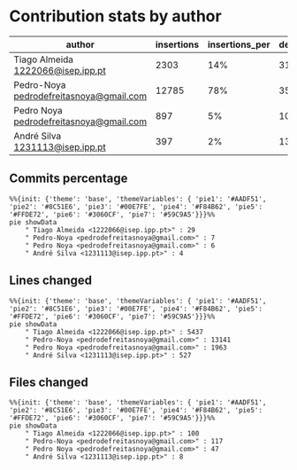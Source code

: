 # Contribution stats by author 
|author|insertions|insertions_per|deletions|deletions_per|files|files_per|commits|commits_per|lines_changed|lines_changed_per|
|---|---|---|---|---|---|---|---|---|---|---|
| Tiago Almeida <1222066@isep.ipp.pt>|2303|14%|3134|67%|100|37%|29|63%|5437|26%|
| Pedro-Noya <pedrodefreitasnoya@gmail.com>|12785|78%|356|8%|117|43%|7|15%|13141|62%|
| Pedro Noya <pedrodefreitasnoya@gmail.com>|897|5%|1066|23%|47|17%|6|13%|1963|9%|
| André Silva <1231113@isep.ipp.pt>|397|2%|130|3%|8|3%|4|9%|527|3%|

## Commits percentage
```mermaid
%%{init: {'theme': 'base', 'themeVariables': { 'pie1': '#AADF51', 'pie2': '#8C51E6', 'pie3': '#00E7FE', 'pie4': '#F84B62', 'pie5': '#FFDE72', 'pie6': '#3060CF', 'pie7': '#59C9A5'}}}%%
pie showData
    " Tiago Almeida <1222066@isep.ipp.pt>" : 29
    " Pedro-Noya <pedrodefreitasnoya@gmail.com>" : 7
    " Pedro Noya <pedrodefreitasnoya@gmail.com>" : 6
    " André Silva <1231113@isep.ipp.pt>" : 4
```

## Lines changed
```mermaid
%%{init: {'theme': 'base', 'themeVariables': { 'pie1': '#AADF51', 'pie2': '#8C51E6', 'pie3': '#00E7FE', 'pie4': '#F84B62', 'pie5': '#FFDE72', 'pie6': '#3060CF', 'pie7': '#59C9A5'}}}%%
pie showData
    " Tiago Almeida <1222066@isep.ipp.pt>" : 5437
    " Pedro-Noya <pedrodefreitasnoya@gmail.com>" : 13141
    " Pedro Noya <pedrodefreitasnoya@gmail.com>" : 1963
    " André Silva <1231113@isep.ipp.pt>" : 527
```

## Files changed
```mermaid
%%{init: {'theme': 'base', 'themeVariables': { 'pie1': '#AADF51', 'pie2': '#8C51E6', 'pie3': '#00E7FE', 'pie4': '#F84B62', 'pie5': '#FFDE72', 'pie6': '#3060CF', 'pie7': '#59C9A5'}}}%%
pie showData
    " Tiago Almeida <1222066@isep.ipp.pt>" : 100
    " Pedro-Noya <pedrodefreitasnoya@gmail.com>" : 117
    " Pedro Noya <pedrodefreitasnoya@gmail.com>" : 47
    " André Silva <1231113@isep.ipp.pt>" : 8
```
